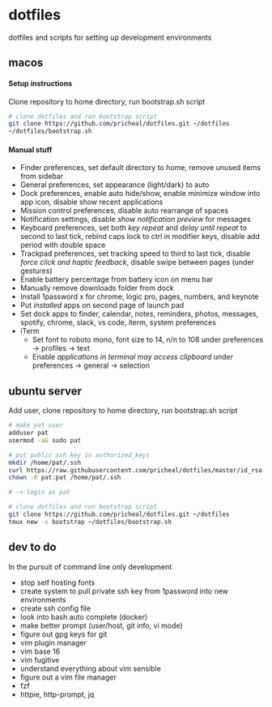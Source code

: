 # dotfiles

dotfiles and scripts for setting up development environments

## macos

#### Setup instructions

Clone repository to home directory, run bootstrap.sh script

```sh
# clone dotfiles and run bootstrap script
git clone https://github.com/pricheal/dotfiles.git ~/dotfiles
~/dotfiles/bootstrap.sh
```

#### Manual stuff

* Finder preferences, set default directory to home, remove unused items from sidebar
* General preferences, set appearance (light/dark) to auto
* Dock preferences, enable auto hide/show, enable minimize window into app icon, disable show recent applications
* Mission control preferences, disable auto rearrange of spaces
* Notification settings, disable *show notification preview* for messages
* Keyboard preferences, set both *key repeat* and *delay until repeat* to second to last tick, rebind caps lock to ctrl in modifier keys, disable add period with double space
* Trackpad preferences, set tracking speed to third to last tick, disable *force click and haptic feedback*, disable swipe between pages (under gestures)
* Enable battery percentage from battery icon on menu bar
* Manually remove downloads folder from dock
* Install 1password x for chrome, logic pro, pages, numbers, and keynote
* Put *installed* apps on second page of launch pad
* Set dock apps to finder, calendar, notes, reminders, photos, messages, spotify, chrome, slack, vs code, iterm, system preferences
* iTerm
  * Set font to roboto mono, font size to 14, n/n to 108 under preferences -> profiles -> text
  * Enable *applications in terminal may access clipboard* under preferences -> general -> selection

## ubuntu server

Add user, clone repository to home directory, run bootstrap.sh script

```sh
# make pat user
adduser pat
usermod -aG sudo pat

# put public ssh key in authorized_keys
mkdir /home/pat/.ssh
curl https://raw.githubusercontent.com/pricheal/dotfiles/master/id_rsa.pub -o /home/pat/.ssh/authorized_keys
chown -R pat:pat /home/pat/.ssh

# -> login as pat

# clone dotfiles and run bootstrap script
git clone https://github.com/pricheal/dotfiles.git ~/dotfiles
tmux new -s bootstrap ~/dotfiles/bootstrap.sh
```

## dev to do

In the pursuit of command line only development

* stop self hosting fonts
* create system to pull private ssh key from 1password into new environments
* create ssh config file
* look into bash auto complete (docker)
* make better prompt (user/host, git info, vi mode)
* figure out gpg keys for git
* vim plugin manager
* vim base 16
* vim fugitive
* understand everything about vim sensible
* figure out a vim file manager
* fzf
* httpie, http-prompt, jq
